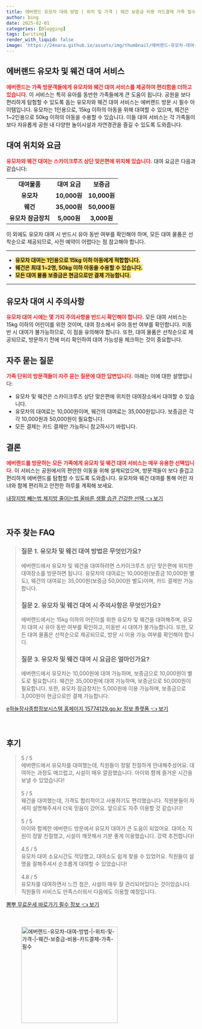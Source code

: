 ```yaml
---
title: 에버랜드 유모차 대여 방법 | 위치 및 가격 | 웨건 보증금 비용 카드결제 가족 필수
author: bing
date: 2025-02-01
categories: [Blogging]
tags: [writing]
render_with_liquid: false
image: 'https://24nara.github.io/assets/img/thumbnail/에버랜드-유모차-대여-방법-|-위치-및-가격-|-웨건-보증금-비용-카드결제-가족-필수.webp'
---
```



<h2 id='에버랜드_유모차_웨건_대여_서비스'>에버랜드 유모차 및 웨건 대여 서비스</h2>

<p><b><span style="color: #ee2323;">에버랜드는 가족 방문객들에게 유모차와 웨건 대여 서비스를 제공하여 편리함을 더하고 있습니다.</span></b> 이 서비스는 특히 유아를 동반한 가족들에게 큰 도움이 됩니다. 공원을 보다 편리하게 탐험할 수 있도록 돕는 유모차와 웨건 대여 서비스는 에버랜드 방문 시 필수 아이템입니다. 유모차는 1인용으로, 15kg 이하의 아동을 위해 대여할 수 있으며, 웨건은 1~2인용으로 50kg 이하의 아동을 수용할 수 있습니다. 이들 대여 서비스는 각 가족들이 보다 자유롭게 공원 내 다양한 놀이시설과 자연경관을 즐길 수 있도록 도와줍니다.</p>

<h2 id='대여_위치와_요금'>대여 위치와 요금</h2>

<p><b><span style="color: #ee2323;">유모차와 웨건 대여는 스카이크루즈 상단 맞은편에 위치해 있습니다.</span></b> 대여 요금은 다음과 같습니다:</p>

<table>
    <tr>
        <td style="text-align: center; height: 17px;"><b>대여물품</b></td>
        <td style="text-align: center; height: 17px;"><b>대여 요금</b></td>
        <td style="text-align: center; height: 17px;"><b>보증금</b></td>
    </tr>
    <tr>
        <td style="text-align: center; height: 17px;"><b>유모차</b></td>
        <td style="text-align: center; height: 17px;"><b>10,000원</b></td>
        <td style="text-align: center; height: 17px;"><b>10,000원</b></td>
    </tr>
    <tr>
        <td style="text-align: center; height: 17px;"><b>웨건</b></td>
        <td style="text-align: center; height: 17px;"><b>35,000원</b></td>
        <td style="text-align: center; height: 17px;"><b>50,000원</b></td>
    </tr>
    <tr>
        <td style="text-align: center; height: 17px;"><b>유모차 잠금장치</b></td>
        <td style="text-align: center; height: 17px;"><b>5,000원</b></td>
        <td style="text-align: center; height: 17px;"><b>3,000원</b></td>
    </tr>
</table>

<p>이 외에도 유모차 대여 시 반드시 유아 동반 여부를 확인해야 하며, 모든 대여 물품은 선착순으로 제공되므로, 사전 예약이 어렵다는 점 참고해야 합니다.</p>

<hr />

<ul>
    <li><b><span style="background-color: #ffe066;">유모차 대여는 1인용으로 15kg 이하 아동에게 적합합니다.</span></b></li>
    <li><b><span style="background-color: #ffe066;">웨건은 최대 1~2명, 50kg 이하 아동을 수용할 수 있습니다.</span></b></li>
    <li><b><span style="background-color: #ffe066;">모든 대여 물품 보증금은 현금으로만 결제 가능합니다.</span></b></li>
</ul>

<hr />

<h2 id='유모차_대여_시_주의사항'>유모차 대여 시 주의사항</h2>

<p><b><span style="color: #ee2323;">유모차 대여 시에는 몇 가지 주의사항을 반드시 확인해야 합니다.</span></b> 모든 대여 서비스는 15kg 이하의 어린이를 위한 것이며, 대여 장소에서 유아 동반 여부를 확인합니다. 미동반 시 대여가 불가능하므로, 이 점을 유의해야 합니다. 또한, 대여 물품은 선착순으로 제공되므로, 방문하기 전에 미리 확인하여 대여 가능성을 체크하는 것이 중요합니다.</p>

<h2 id='자주_묻는_질문'>자주 묻는 질문</h2>

<p><b><span style="color: #ee2323;">가족 단위의 방문객들이 자주 묻는 질문에 대한 답변입니다.</span></b> 아래는 이에 대한 설명입니다:</p>

<ul>
    <li>유모차 및 웨건은 스카이크루즈 상단 맞은편에 위치한 대여장소에서 대여할 수 있습니다.</li>
    <li>유모차의 대여료는 10,000원이며, 웨건의 대여료는 35,000원입니다. 보증금은 각각 10,000원과 50,000원이 필요합니다.</li>
    <li>모든 결제는 카드 결제만 가능하니 참고하시기 바랍니다.</li>
</ul>

<h2 id='결론'>결론</h2>

<p><b><span style="color: #ee2323;">에버랜드를 방문하는 모든 가족에게 유모차 및 웨건 대여 서비스는 매우 유용한 선택입니다.</span></b> 이 서비스는 공원에서의 편안한 이동을 위해 설계되었으며, 방문객들이 보다 즐겁고 편리하게 에버랜드를 탐험할 수 있도록 도와줍니다. 유모차와 웨건 대여를 통해 어린 자녀와 함께 편리하고 안전한 하루를 계획해 보세요.</p>


<p><a class="click-button" title="내장지방 빼는법 체지방 줄이는법 올바른 생활 습관 건강한 선택" href="https://24nara.github.io/posts/%EB%82%B4%EC%9E%A5%EC%A7%80%EB%B0%A9-%EB%B9%BC%EB%8A%94%EB%B2%95-%EC%B2%B4%EC%A7%80%EB%B0%A9-%EC%A4%84%EC%9D%B4%EB%8A%94%EB%B2%95-%EC%98%AC%EB%B0%94%EB%A5%B8-%EC%83%9D%ED%99%9C-%EC%8A%B5%EA%B4%80-%EA%B1%B4%EA%B0%95%ED%95%9C-%EC%84%A0%ED%83%9D/" rel="dofollow">내장지방 빼는법 체지방 줄이는법 올바른 생활 습관 건강한 선택 👈 보기</a></p><br>
<h2 id='자주_찾는_FAQ'>자주 찾는 FAQ</h2>
<div itemscope="" itemtype="https://schema.org/FAQPage"> 
<blockquote> 
<div itemscope="" itemprop="mainEntity" itemtype="https://schema.org/Question"> 
<h3 itemprop="name">질문 1. 유모차 및 웨건 대여 방법은 무엇인가요?</h3> 
<div itemscope="" itemprop="acceptedAnswer" itemtype="https://schema.org/Answer"> 
<span itemprop="text"> 
<p>에버랜드에서 유모차 및 웨건을 대여하려면 스카이크루즈 상단 맞은편에 위치한 대여장소를 방문하면 됩니다. 유모차의 대여료는 10,000원(보증금 10,000원 별도), 웨건의 대여료는 35,000원(보증금 50,000원 별도)이며, 카드 결제만 가능합니다.</p> 
</span> 
</div> 
</div> 

<div itemscope="" itemprop="mainEntity" itemtype="https://schema.org/Question"> 
<h3 itemprop="name">질문 2. 유모차 및 웨건 대여 시 주의사항은 무엇인가요?</h3> 
<div itemscope="" itemprop="acceptedAnswer" itemtype="https://schema.org/Answer"> 
<span itemprop="text"> 
<p>에버랜드에서는 15kg 이하의 어린이를 위한 유모차 및 웨건을 대여해주며, 유모차 대여 시 유아 동반 여부를 확인하고, 미동반 시 대여가 불가능합니다. 또한, 모든 대여 물품은 선착순으로 제공되므로, 방문 시 이용 가능 여부를 확인해야 합니다.</p> 
</span> 
</div> 
</div> 

<div itemscope="" itemprop="mainEntity" itemtype="https://schema.org/Question"> 
<h3 itemprop="name">질문 3. 유모차 및 웨건 대여 시 요금은 얼마인가요?</h3> 
<div itemscope="" itemprop="acceptedAnswer" itemtype="https://schema.org/Answer"> 
<span itemprop="text"> 
<p>에버랜드에서 유모차는 10,000원에 대여 가능하며, 보증금으로 10,000원이 별도로 필요합니다. 웨건은 35,000원에 대여 가능하며, 보증금으로 50,000원이 필요합니다. 또한, 유모차 잠금장치는 5,000원에 이용 가능하며, 보증금으로 3,000원이 현금으로만 결제 가능합니다.</p> 
</span> 
</div> 
</div> 

</blockquote> 
</div>
<p><a class="click-button" title="e하늘장사종합정보시스템 홈페이지 15774129.go.kr 정보 플랫폼" href="https://24nara.github.io/posts/e%ED%95%98%EB%8A%98%EC%9E%A5%EC%82%AC%EC%A2%85%ED%95%A9%EC%A0%95%EB%B3%B4%EC%8B%9C%EC%8A%A4%ED%85%9C-%ED%99%88%ED%8E%98%EC%9D%B4%EC%A7%80-15774129.go.kr-%EC%A0%95%EB%B3%B4-%ED%94%8C%EB%9E%AB%ED%8F%BC/" rel="dofollow">e하늘장사종합정보시스템 홈페이지 15774129.go.kr 정보 플랫폼 👈 보기</a></p><br>
<h2 id='후기'>후기</h2>
<div itemscope itemtype="https://schema.org/Product">
  <blockquote>
  <div itemprop="review" itemscope itemtype="https://schema.org/Review">
      <div itemprop="reviewRating" itemscope itemtype="https://schema.org/Rating"> <span itemprop="ratingValue">5</span> / <span itemprop="bestRating">5</span> </div>
      <span itemprop="reviewBody">에버랜드에서 유모차를 대여했는데, 직원들이 정말 친절하게 안내해주셨어요. 대여하는 과정도 매끄럽고, 시설이 매우 깔끔했습니다. 아이와 함께 즐거운 시간을 보낼 수 있었습니다!</span>
  </div>
  <br>
  <div itemprop="review" itemscope itemtype="https://schema.org/Review">
      <div itemprop="reviewRating" itemscope itemtype="https://schema.org/Rating"> <span itemprop="ratingValue">5</span> / <span itemprop="bestRating">5</span> </div>
      <span itemprop="reviewBody">웨건을 대여했는데, 가격도 합리적이고 사용하기도 편리했습니다. 직원분들이 자세히 설명해주셔서 더욱 믿음이 갔어요. 앞으로도 자주 이용할 것 같습니다!</span>
  </div>
  <br>
  <div itemprop="review" itemscope itemtype="https://schema.org/Review">
      <div itemprop="reviewRating" itemscope itemtype="https://schema.org/Rating"> <span itemprop="ratingValue">5</span> / <span itemprop="bestRating">5</span> </div>
      <span itemprop="reviewBody">아이와 함께한 에버랜드 방문에서 유모차 대여가 큰 도움이 되었어요. 대여소 직원이 정말 친절했고, 시설이 깨끗해서 기분 좋게 이용했습니다. 강력 추천합니다!</span>
  </div>
  <br>
  <div itemprop="review" itemscope itemtype="https://schema.org/Review">
      <div itemprop="reviewRating" itemscope itemtype="https://schema.org/Rating"> <span itemprop="ratingValue">4.5</span> / <span itemprop="bestRating">5</span> </div>
      <span itemprop="reviewBody">유모차 대여 소요시간도 적당했고, 대여소도 쉽게 찾을 수 있었어요. 직원들이 설명을 잘해주셔서 순조롭게 대여할 수 있었습니다!</span>
  </div>
  <br>
  <div itemprop="review" itemscope itemtype="https://schema.org/Review">
      <div itemprop="reviewRating" itemscope itemtype="https://schema.org/Rating"> <span itemprop="ratingValue">4.8</span> / <span itemprop="bestRating">5</span> </div>
      <span itemprop="reviewBody">유모차를 대여하면서 느낀 점은, 시설이 매우 잘 관리되어있다는 것이었습니다. 직원들의 서비스도 만족스러워서 다음에도 이용할 예정입니다.</span>
  </div>
  </blockquote>
</div>
<p><a class="click-button" title="뽐뿌 무료운세 바로가기 필수 정보" href="https://24nara.github.io/posts/%EB%BD%90%EB%BF%8C-%EB%AC%B4%EB%A3%8C%EC%9A%B4%EC%84%B8-%EB%B0%94%EB%A1%9C%EA%B0%80%EA%B8%B0-%ED%95%84%EC%88%98-%EC%A0%95%EB%B3%B4/" rel="dofollow">뽐뿌 무료운세 바로가기 필수 정보 👈 보기</a></p><br>
<figure class="image"><img src="https://24nara.github.io/assets/img/thumbnail/에버랜드-유모차-대여-방법-|-위치-및-가격-|-웨건-보증금-비용-카드결제-가족-필수.webp" alt="에버랜드-유모차-대여-방법-|-위치-및-가격-|-웨건-보증금-비용-카드결제-가족-필수" width="256" height="256"></figure>
